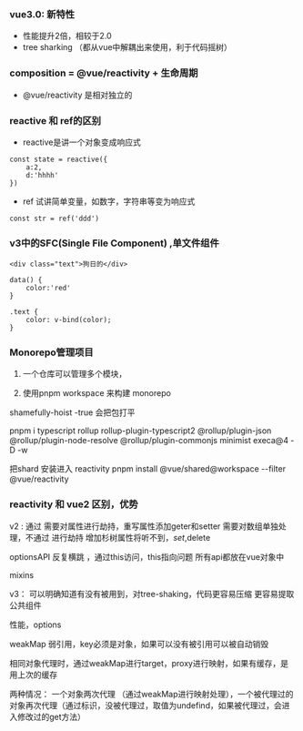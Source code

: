 ### vue3.0: 新特性
+ 性能提升2倍，相较于2.0
+ tree sharking   （都从vue中解耦出来使用，利于代码摇树）


### composition  = @vue/reactivity + 生命周期
+ @vue/reactivity 是相对独立的


### reactive 和 ref的区别
+ reactive是讲一个对象变成响应式
```
const state = reactive({
    a:2,
    d:'hhhh'
})
```

+ ref 试讲简单变量，如数字，字符串等变为响应式
```
const str = ref('ddd')
```

### v3中的SFC(Single File Component) ,单文件组件
```
<div class="text">狗日的</div>

data() {
    color:'red'
}

.text {
    color: v-bind(color);
}
```


### Monorepo管理项目
1. 一个仓库可以管理多个模块，

2. 使用pnpm   workspace 来构建 monorepo

shamefully-hoist -true  会把包打平

pnpm i typescript rollup rollup-plugin-typescript2 @rollup/plugin-json @rollup/plugin-node-resolve @rollup/plugin-commonjs minimist execa@4 -D -w


把shard 安装进入 reactivity
pnpm install @vue/shared@workspace --filter @vue/reactivity

### reactivity 和  vue2 区别，优势
v2 : 通过    需要对属性进行劫持，重写属性添加geter和setter
需要对数组单独处理，不通过     进行劫持 
增加杉树属性将听不到，$set,$delete

optionsAPI  反复横跳    ，通过this访问，this指向问题
所有api都放在vue对象中

mixins

v3： 可以明确知道有没有被用到，对tree-shaking，代码更容易压缩
 更容易提取公共组件


 性能，options

 weakMap  弱引用，key必须是对象，如果可以没有被引用可以被自动销毁


相同对象代理时，通过weakMap进行target，proxy进行映射，如果有缓存，是用上次的缓存


两种情况： 一个对象两次代理 （通过weakMap进行映射处理），一个被代理过的对象再次代理（通过标识，没被代理过，取值为undefind，如果被代理过，会进入修改过的get方法）